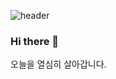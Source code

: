 ![header](https://capsule-render.vercel.app/api?type=waving&color=auto&height=500&section=header&text=Hello%20i'm%20Hyeyeon&fontSize=90)

### Hi there 👋

<!--
**HyeyonJ/HyeyonJ** is a ✨ _special_ ✨ repository because its `README.md` (this file) appears on your GitHub profile.

Here are some ideas to get you started:

- 🔭 I’m currently working on ...
- 🌱 I’m currently learning ...
- 👯 I’m looking to collaborate on ...
- 🤔 I’m looking for help with ...
- 💬 Ask me about ...
- 📫 How to reach me: ...
- 😄 Pronouns: ...
- ⚡ Fun fact: ...
-->
<div>
  오늘을 열심히 살아갑니다.
</div>
